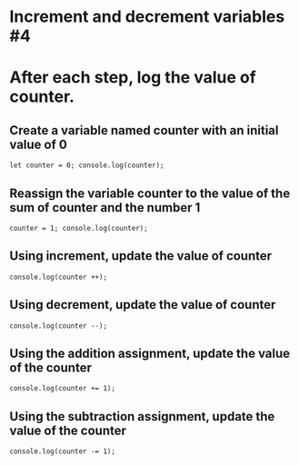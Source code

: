 # Increment and decrement variables #4
# After each step, log the value of counter.

## Create a variable named counter with an initial value of 0
  `let counter = 0;
  console.log(counter);`

## Reassign the variable counter to the value of the sum of counter and the number 1
  `counter = 1;
  console.log(counter);`

## Using increment, update the value of counter
  `console.log(counter ++);`

## Using decrement, update the value of counter
  `console.log(counter --);`

## Using the addition assignment, update the value of the counter
  `console.log(counter += 1);`

## Using the subtraction assignment, update the value of the counter
  `console.log(counter -= 1);`
